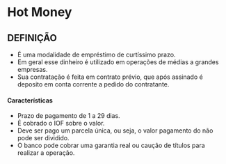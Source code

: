 # Hot Money

## DEFINIÇÃO
* É uma modalidade de empréstimo de curtíssimo prazo.
* Em geral esse dinheiro é utilizado em operações de médias a grandes empresas.
* Sua contratação é feita em contrato prévio, que após assinado é deposito em conta corrente a pedido do contratante.

#### Características
* Prazo de pagamento de 1 a 29 dias.
* É cobrado o IOF sobre o valor.
* Deve ser pago um parcela única, ou seja, o valor pagamento do não pode ser dividido.
* O banco pode cobrar uma garantia real ou caução de títulos para realizar a operação.